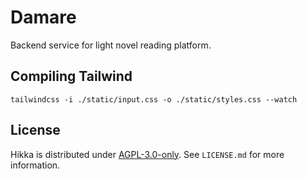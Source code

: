 # Damare

Backend service for light novel reading platform.

## Compiling Tailwind

```
tailwindcss -i ./static/input.css -o ./static/styles.css --watch
```

## License

Hikka is distributed under [AGPL-3.0-only](LICENSE.md). See `LICENSE.md` for more information.
